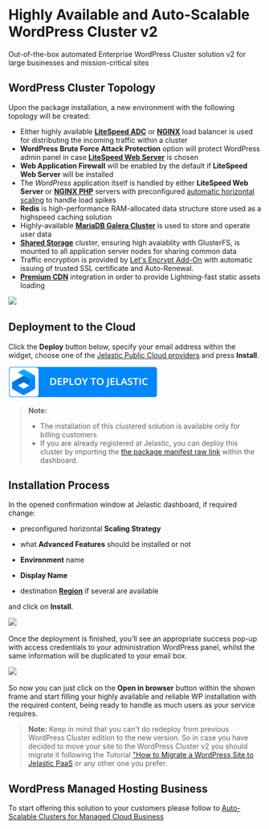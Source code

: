 # Highly Available and Auto-Scalable WordPress Cluster v2

Out-of-the-box automated Enterprise WordPress Cluster solution v2 for large businesses and mission-critical sites


## WordPress Cluster Topology

Upon the package installation, a new environment with the following topology will be created: 

* Either highly available **[LiteSpeed ADC](https://docs.jelastic.com/litespeed-web-adc)** or **[NGINX](https://docs.jelastic.com/tcp-load-balancing)**  load balancer is used for distributing the incoming traffic within a cluster  
* **WordPress Brute Force Attack Protection** option will protect WordPress admin panel in case  **[LiteSpeed Web Server](https://docs.jelastic.com/litespeed-web-server)** is chosen  
* **Web Application Firewall** will be enabled by the default if **LiteSpeed Web Server** will be installed
* The *WordPress* application itself is handled by either **LiteSpeed Web Server** or **[NGINX PHP](https://docs.jelastic.com/nginx-php)** servers with preconfigured [automatic horizontal scaling](https://docs.jelastic.com/automatic-horizontal-scaling) to handle load spikes  
* **Redis** is high-performance RAM-allocated data structure store used as a highspeed caching solution
* Highly-available **[MariaDB Galera Cluster](https://github.com/jelastic-jps/mysql-cluster#mariadb-galera-cluster)** is used to store and operate user data   
* **[Shared Storage](https://docs.jelastic.com/shared-storage-container)** cluster, ensuring high avaiablity with GlusterFS, is mounted to all application server nodes for sharing common data  
* Traffic encryption is provided by [Let's Encrypt Add-On](https://jelastic.com/blog/free-ssl-certificates-with-lets-encrypt/)  with automatic issuing of trusted SSL certificate and Auto-Renewal.
* **[Premium CDN](https://jelastic.com/blog/enterprise-cdn-verizon-integration/)** integration in order to provide Lightning-fast static assets loading  




<p align="left"> 
<img src="https://raw.githubusercontent.com/jelastic-jps/wordpress-cluster/v2.0.0/images/single-cluster-topology-storage-scaling-v2.png" width="500">
</p>

## Deployment to the Cloud

Click the **Deploy** button below, specify your email address within the widget, choose one of the [Jelastic Public Cloud providers](https://jelastic.com/install-application/?manifest=https://raw.githubusercontent.com/jelastic-jps/wordpress-cluster/v2.0.0/manifest.yml&keys=app.mycloud.by;app.jelastic.eapps.com;app.hidora.com;app.rag-control.hosteur.com;app.jpc.infomaniak.com;;app.jpe.infomaniak.com;app.trendhosting.cloud;app.cloudjiffy.com;app.paas.mamazala.com;app.mircloud.host;app.paas-infra.previder.com;app.my.reclaim.cloud;app.j.scaleforce.net;app.unicloud.pl;app.unispace.io;app.trendhosting.cloud;app.cloudlets.com.au&filter=auto_cluster) and press **Install**.

[![Deploy to Jelastic](https://github.com/jelastic-jps/git-push-deploy/raw/master/images/deploy-to-jelastic.png)](https://jelastic.com/install-application/?manifest=https://raw.githubusercontent.com/jelastic-jps/wordpress-cluster/v2.0.0/manifest.yml&keys=app.mycloud.by;app.jelastic.eapps.com;app.hidora.com;app.rag-control.hosteur.com;app.jpc.infomaniak.com;;app.jpe.infomaniak.com;app.trendhosting.cloud;app.cloudjiffy.com;app.paas.mamazala.com;app.mircloud.host;app.paas-infra.previder.com;app.my.reclaim.cloud;app.j.scaleforce.net;app.unicloud.pl;app.unispace.io;app.trendhosting.cloud;app.cloudlets.com.au&filter=auto_cluster)

> **Note:** 
>  - The installation of this clustered solution is available only for billing customers
>  - If you are already registered at Jelastic, you can deploy this cluster by importing the  [the package manifest raw link](https://raw.githubusercontent.com/jelastic-jps/wordpress-cluster/v2.0.0/manifest.yml) within the dashboard.

## Installation Process

In the opened confirmation window at Jelastic dashboard, if required change:  

* preconfigured horizontal __Scaling Strategy__   
 
*  what __Advanced Features__ should be installed or not  
* __Environment__ name  

* __Display Name__  

* destination __[Region](https://docs.jelastic.com/environment-regions)__ if several are available  

and click on __Install__.

<p align="left"> 
<img src="https://raw.githubusercontent.com/jelastic-jps/wordpress-cluster/v2.0.0/images/install-v2.png" width="500">
</p>

Once the deployment is finished, you’ll see an appropriate success pop-up with access credentials to your administration WordPress panel, whilst the same information will be duplicated to your email box.

<p align="left"> 
<img src="https://raw.githubusercontent.com/jelastic-jps/wordpress-cluster/v2.0.0/images/success-wordpress.png" width="350">
</p>

So now you can just click on the **Open in browser** button within the shown frame and start filling your highly available and reliable WP installation with the required content, being ready to handle as much users as your service requires.

> **Note:** Keep in mind that you can't do redeploy from previous WordPress Cluster edition to the new version. So in case you have decided to move your site to the WordPress Cluster v2 you should migrate it  following the Tutorial ["How to Migrate a WordPress Site to Jelastic PaaS](https://jelastic.com/blog/migrate-wordpress-site/) or any other one you prefer.

## WordPress Managed Hosting Business

To start offering this solution to your customers please follow to [Auto-Scalable Clusters for Managed Cloud Business](https://jelastic.com/apaas/)
